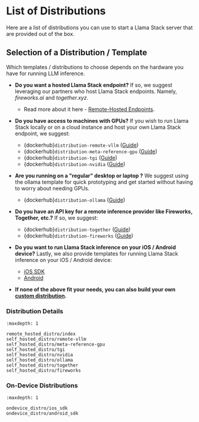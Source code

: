# List of Distributions

Here are a list of distributions you can use to start a Llama Stack server that are provided out of the box.

## Selection of a Distribution / Template

Which templates / distributions to choose depends on the hardware you have for running LLM inference.

- **Do you want a hosted Llama Stack endpoint?** If so, we suggest leveraging our partners who host Llama Stack endpoints. Namely, _fireworks.ai_ and _together.xyz_.
  - Read more about it here - [Remote-Hosted Endpoints](remote_hosted_distro/index).


- **Do you have access to machines with GPUs?** If you wish to run Llama Stack locally or on a cloud instance and host your own Llama Stack endpoint, we suggest:
  - {dockerhub}`distribution-remote-vllm` ([Guide](self_hosted_distro/remote-vllm))
  - {dockerhub}`distribution-meta-reference-gpu` ([Guide](self_hosted_distro/meta-reference-gpu))
  - {dockerhub}`distribution-tgi` ([Guide](self_hosted_distro/tgi))
  - {dockerhub}`distribution-nvidia` ([Guide](self_hosted_distro/nvidia))

- **Are you running on a "regular" desktop or laptop ?** We suggest using the ollama template for quick prototyping and get started without having to worry about needing GPUs.
  - {dockerhub}`distribution-ollama` ([Guide](self_hosted_distro/ollama))

- **Do you have an API key for a remote inference provider like Fireworks, Together, etc.?**  If so, we suggest:
  - {dockerhub}`distribution-together` ([Guide](self_hosted_distro/together))
  - {dockerhub}`distribution-fireworks` ([Guide](self_hosted_distro/fireworks))

- **Do you want to run Llama Stack inference on your iOS / Android device?**  Lastly, we also provide templates for running Llama Stack inference on your iOS / Android device:
  - [iOS SDK](ondevice_distro/ios_sdk)
  - [Android](ondevice_distro/android_sdk)


- **If none of the above fit your needs, you can also build your own [custom distribution](building_distro.md).**

### Distribution Details

```{toctree}
:maxdepth: 1

remote_hosted_distro/index
self_hosted_distro/remote-vllm
self_hosted_distro/meta-reference-gpu
self_hosted_distro/tgi
self_hosted_distro/nvidia
self_hosted_distro/ollama
self_hosted_distro/together
self_hosted_distro/fireworks
```

### On-Device Distributions

```{toctree}
:maxdepth: 1

ondevice_distro/ios_sdk
ondevice_distro/android_sdk
```
